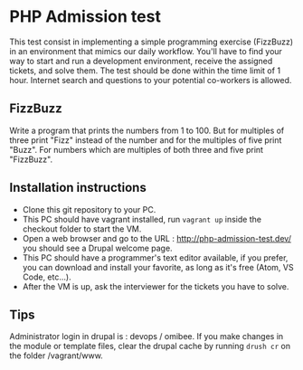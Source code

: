 PHP Admission test
==================

This test consist in implementing a simple programming exercise (FizzBuzz) in an
environment that mimics our daily workflow.
You'll have to find your way to start and run a development environment,
receive the assigned tickets, and solve them.
The test should be done within the time limit of 1 hour. Internet search and
questions to your potential co-workers is allowed.

FizzBuzz
---------
Write a program that prints the numbers from 1 to 100. But for multiples
of three print "Fizz" instead of the number and for the multiples of five
print "Buzz". For numbers which are multiples of both three and five print
"FizzBuzz".

Installation instructions
-------------------------

- Clone this git repository to your PC.
- This PC should have vagrant installed, run `vagrant up` inside the checkout
folder to start the VM.
- Open a web browser and go to the URL : http://php-admission-test.dev/ you
should see a Drupal welcome page.
- This PC should have a programmer's text editor available, if you prefer, you
can download and install your favorite, as long as it's free
(Atom, VS Code, etc...).
- After the VM is up, ask the interviewer for the tickets you have to solve.

Tips
----
Administrator login in drupal is : devops / omibee.
If you make changes in the module or template files, clear the drupal cache by
running `drush cr` on the folder /vagrant/www.
